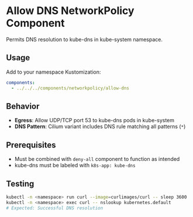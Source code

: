 # Allow DNS NetworkPolicy Component

Permits DNS resolution to kube-dns in kube-system namespace.

## Usage

Add to your namespace Kustomization:

```yaml
components:
  - ../../../components/networkpolicy/allow-dns
```

## Behavior

- **Egress**: Allow UDP/TCP port 53 to kube-dns pods in kube-system
- **DNS Pattern**: Cilium variant includes DNS rule matching all patterns (`*`)

## Prerequisites

- Must be combined with `deny-all` component to function as intended
- kube-dns must be labeled with `k8s-app: kube-dns`

## Testing

```bash
kubectl -n <namespace> run curl --image=curlimages/curl -- sleep 3600
kubectl -n <namespace> exec curl -- nslookup kubernetes.default
# Expected: Successful DNS resolution
```
